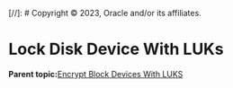 [//]: # Copyright © 2023, Oracle and/or its affiliates.

# Lock Disk Device With LUKs

**Parent topic:**[Encrypt Block Devices With LUKS](../topics/cockpit-luks.md)

